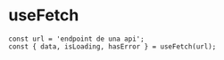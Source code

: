 # useFetch
```
const url = 'endpoint de una api';
const { data, isLoading, hasError } = useFetch(url);

```
